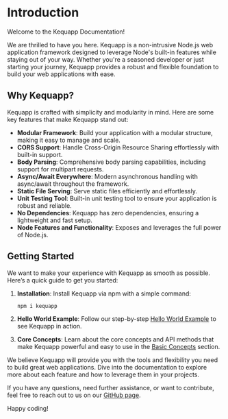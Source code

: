 # Introduction

Welcome to the Kequapp Documentation!

We are thrilled to have you here. Kequapp is a non-intrusive Node.js web application framework designed to leverage Node's built-in features while staying out of your way. Whether you're a seasoned developer or just starting your journey, Kequapp provides a robust and flexible foundation to build your web applications with ease.

## Why Kequapp?

Kequapp is crafted with simplicity and modularity in mind. Here are some key features that make Kequapp stand out:

- **Modular Framework**: Build your application with a modular structure, making it easy to manage and scale.
- **CORS Support**: Handle Cross-Origin Resource Sharing effortlessly with built-in support.
- **Body Parsing**: Comprehensive body parsing capabilities, including support for multipart requests.
- **Async/Await Everywhere**: Modern asynchronous handling with async/await throughout the framework.
- **Static File Serving**: Serve static files efficiently and effortlessly.
- **Unit Testing Tool**: Built-in unit testing tool to ensure your application is robust and reliable.
- **No Dependencies**: Kequapp has zero dependencies, ensuring a lightweight and fast setup.
- **Node Features and Functionality**: Exposes and leverages the full power of Node.js.

## Getting Started

We want to make your experience with Kequapp as smooth as possible. Here’s a quick guide to get you started:

1. **Installation**: Install Kequapp via npm with a simple command:
   ```
   npm i kequapp
   ```

2. **Hello World Example**: Follow our step-by-step [Hello World Example](/getting-started/hello-world-example.html) to see Kequapp in action.

3. **Core Concepts**: Learn about the core concepts and API methods that make Kequapp powerful and easy to use in the [Basic Concepts](basic-concepts.md) section.

We believe Kequapp will provide you with the tools and flexibility you need to build great web applications. Dive into the documentation to explore more about each feature and how to leverage them in your projects.

If you have any questions, need further assistance, or want to contribute, feel free to reach out to us on our [GitHub page](https://github.com/Kequc/kequapp).

Happy coding!
